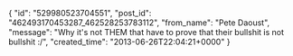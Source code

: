  {
   "id": "529980523704551",
   "post_id": "462493170453287_462528253783112",
   "from_name": "Pete Daoust",
   "message": "Why it's not THEM that have to prove that their bullshit is not bullshit :/",
   "created_time": "2013-06-26T22:04:21+0000"
 }
